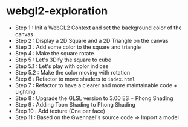# webgl2-exploration

- Step 1 : Init a WebGL2 Context and set the background color of the canvas
- Step 2 : Display a 2D Square and a 2D Triangle on the canvas
- Step 3 : Add some color to the square and triangle
- Step 4 : Make the square rotate
- Step 5 : Let's 3Dify the square to cube
- Step 5.1 : Let's play with color indices
- Step 5.2 : Make the color moving with rotation
- Step 6 : Refactor to move shaders to `index.html`
- Step 7 : Refactor to have a clearer and more maintainable code + Lighting
- Step 8 : Upgrade the GLSL version to 3.00 ES + Phong Shading
- Step 9 : Adding Toon Shading to Phong Shading
- Step 10 : Add texture (One per face)
- Step 11 : Based on the Gwennael's source code => Import a model
